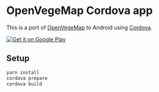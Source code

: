 # OpenVegeMap Cordova app

This is a port of [OpenVegeMap](https://github.com/Rudloff/openvegemap/) to Android using [Cordova](https://cordova.apache.org/).

[![Get it on Google Play](https://play.google.com/intl/en_us/badges/images/generic/en_badge_web_generic.png)](https://play.google.com/store/apps/details?id=pro.rudloff.openvegemap)

## Setup

```bash
yarn install
cordova prepare
cordova build
```
